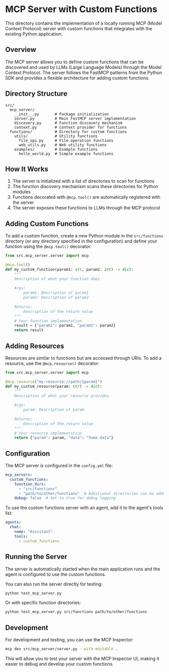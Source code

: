 # MCP Server with Custom Functions

This directory contains the implementation of a locally running MCP (Model Context Protocol) server with custom functions that integrates with the existing Python application.

## Overview

The MCP server allows you to define custom functions that can be discovered and used by LLMs (Large Language Models) through the Model Context Protocol. The server follows the FastMCP patterns from the Python SDK and provides a flexible architecture for adding custom functions.

## Directory Structure

```
src/
  mcp_server/
    __init__.py       # Package initialization
    server.py         # Main FastMCP server implementation
    discovery.py      # Function discovery mechanism
    context.py        # Context provider for functions
  functions/          # Directory for custom functions
    utils/            # Utility functions
      file_ops.py     # File operation functions
      web_utils.py    # Web utility functions
    examples/         # Example functions
      hello_world.py  # Simple example functions
```

## How It Works

1. The server is initialized with a list of directories to scan for functions
2. The function discovery mechanism scans these directories for Python modules
3. Functions decorated with `@mcp.tool()` are automatically registered with the server
4. The server exposes these functions to LLMs through the MCP protocol

## Adding Custom Functions

To add a custom function, create a new Python module in the `src/functions` directory (or any directory specified in the configuration) and define your function using the `@mcp.tool()` decorator:

```python
from src.mcp_server.server import mcp

@mcp.tool()
def my_custom_function(param1: str, param2: int) -> dict:
    """
    Description of what your function does.
    
    Args:
        param1: Description of param1
        param2: Description of param2
        
    Returns:
        Description of the return value
    """
    # Your function implementation
    result = {"param1": param1, "param2": param2}
    return result
```

## Adding Resources

Resources are similar to functions but are accessed through URIs. To add a resource, use the `@mcp.resource()` decorator:

```python
from src.mcp_server.server import mcp

@mcp.resource("my-resource://path/{param}")
def my_custom_resource(param: str) -> dict:
    """
    Description of what your resource provides.
    
    Args:
        param: Description of param
        
    Returns:
        Description of the return value
    """
    # Your resource implementation
    return {"param": param, "data": "Some data"}
```

## Configuration

The MCP server is configured in the `config.yml` file:

```yaml
mcp_servers:
  custom_functions:
    function_dirs:
      - "src/functions"
      - "path/to/other/functions"  # Additional directories can be added
    debug: false  # Set to true for debug logging
```

To use the custom functions server with an agent, add it to the agent's tools list:

```yaml
agents:
  chat:
    name: "Assistant"
    tools:
      - custom_functions
```

## Running the Server

The server is automatically started when the main application runs and the agent is configured to use the custom functions.

You can also run the server directly for testing:

```bash
python test_mcp_server.py
```

Or with specific function directories:

```bash
python test_mcp_server.py src/functions path/to/other/functions
```

## Development

For development and testing, you can use the MCP Inspector:

```bash
mcp dev src/mcp_server/server.py --with-editable .
```

This will allow you to test your server with the MCP Inspector UI, making it easier to debug and develop your custom functions.